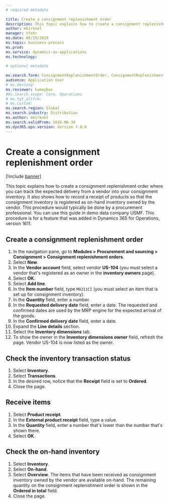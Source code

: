 ```yaml
--- 
# required metadata 
 
title: Create a consignment replenishment order
description: This topic explains how to create a consignment replenishment order where you can track the expected delivery from a vendor into your consignment inventory. 
author: mkirknel
manager: tfehr 
ms.date: 08/19/2019
ms.topic: business-process 
ms.prod:  
ms.service: dynamics-ax-applications 
ms.technology:  
 
# optional metadata 
 
ms.search.form: ConsignmentReplenishmentOrder, ConsignmentReplenishmentOrderCreate, InventTrans, ConsignmentDraftReplenishmentOrderJournal, InventOnhandMovement, InventOnhandItem, InventItemIdLookupSimple, ConsignmentProductReceiptJournal, ConsignmentReplenishmentOrderLineQuantity
audience: Application User 
# ms.devlang:  
ms.reviewer: kamaybac
#ms.search.scope: Core, Operations 
# ms.tgt_pltfrm:  
# ms.custom:  
ms.search.region: Global
ms.search.industry: Distribution
ms.author: mkirknel
ms.search.validFrom: 2016-06-30 
ms.dyn365.ops.version: Version 7.0.0 
---
```

# Create a consignment replenishment order

[!include [banner](../../includes/banner.md)]

This topic explains how to create a consignment replenishment order where you can track the expected delivery from a vendor into your consignment inventory. It also shows how to record a receipt of products so that the consignment inventory is registered as on-hand inventory owned by the vendor. This procedure would typically be done by a procurement professional. You can use this guide in demo data company USMF. This procedure is for a feature that was added in Dynamics 365 for Operations, version 1611.

## Create a consignment replenishment order
1. In the navigation pane, go to **Modules > Procurement and sourcing > Consignment > Consignment replenishment orders**.
2. Select **New**.
3. In the **Vendor account** field, select vendor **US-104** (you must select a vendor that's registered as an owner in the **inventory owners** page). 
4. Select **OK**.
5. Select **Add line**.
6. In the **Item number** field, type `M9211CI` (you must select an item that is set up for consignment inventory).
7. In the **Quantity** field, enter a number.
8. In the **Requested delivery date** field, enter a date. The requested and confirmed dates are used by the MRP engine for the expected arrival of the goods.  
9. In the **Confirmed delivery date** field, enter a date.
10. Expand the **Line details** section.
11. Select the **Inventory dimensions** tab.
12. To show the owner in the **Inventory dimensions owner** field, refresh the page. Vendor US-104 is now listed as the owner.  

## Check the inventory transaction status
1. Select **Inventory**.
2. Select **Transactions**.
3. In the desired row, notice that the **Receipt** field is set to **Ordered**.  
4. Close the page.

## Receive items
1. Select **Product receipt**.
2. In the **External product receipt** field, type a value.
3. In the **Quantity** field, enter a number that's lower than the number that's shown there. 
4. Select **OK**.

## Check the on-hand inventory
1. Select **Inventory**.
2. Select **On-hand**.
3. Select **Overview**. The items that have been received as consignment inventory owned by the vendor are available on-hand. The remaining quantity on the consignment replenishment order is shown in the **Ordered in total** field.  
4. Close the page.

